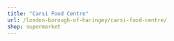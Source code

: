 ```yaml
---
title: "Carsi Food Centre"
url: /london-borough-of-haringey/carsi-food-centre/
shop: supermarket
---
```

